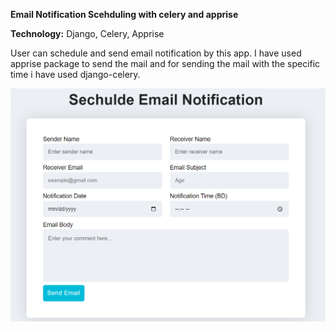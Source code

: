 **Email Notification Scehduling with celery and apprise**

**Technology:** Django, Celery, Apprise

User can schedule and send email notification by this app. I have used apprise package to send the mail and for sending the mail with the specific time i have used django-celery.

![alt text](<bulk_sms/static/images/Screenshot 2024-02-09 011410.png>)